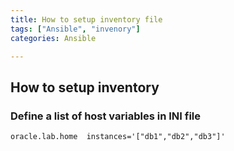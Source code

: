 ```yaml
---
title: How to setup inventory file
tags: ["Ansible", "invenory"]
categories: Ansible

---
```

## How to setup inventory

### Define a list of host variables in INI file
```
oracle.lab.home  instances='["db1","db2","db3"]'
```

